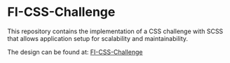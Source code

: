 # FI-CSS-Challenge

This repository contains the implementation of a CSS challenge with SCSS that allows application setup for scalability and maintainability.

The design can be found at:
[FI-CSS-Challenge](https://fi-css-chalenge.netlify.com/)
